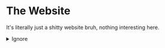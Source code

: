 # The Website

It's literally just a shitty website bruh, nothing interesting here.

<details>
<summary>Ignore</summary>

Well, in case you didn't know, I already have my personal website, and it was made without any
single framework at all.\
Yes, I did that to push my limits, and unsurprisingly, the result looked so dreadful that even
my poop had more visual appeal than my site's interface and UI.

Over time (and with a few more brain cells activated), I’ve gained some knowledge and experience,
so I decided to rebuild the damn thing, now with actual structure, better performance, and maybe
a design that doesn’t cause eye cancer.

This one’s still shit, but hey, it’s at least 5% less shitty than the previous version.\
Enjoy, and don’t forget to poop while smoking a cigar, it’s a heavenly combo.
</details>
